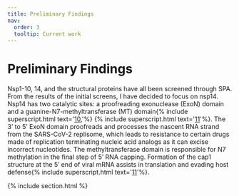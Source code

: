 ```yaml
---
title: Preliminary Findings
nav:
  order: 3
  tooltip: Current work
---
```


# Preliminary Findings
Nsp1-10, 14, and the structural proteins have all been screened through SPA. From the results of the initial screens, I have decided to focus on nsp14. Nsp14 has two catalytic sites: a proofreading exonuclease (ExoN) domain and a guanine-N7-methyltransferase (MT) domain{% include superscript.html text='[10](https://doi.org/10.1128/JVI.01246-20),'%} {% include superscript.html text='[11](https://doi.org/10.1073/pnas.1508686112)'%}. The 3’ to 5’ ExoN domain proofreads and processes the nascent RNA strand from the SARS-CoV-2 replisome, which leads to resistance to certain drugs made of replication terminating nucleic acid analogs as it can excise incorrect nucleotides. The methyltransferase domain is responsible for N7 methylation in the final step of 5’ RNA capping. Formation of the cap1 structure at the 5′ end of viral mRNA assists in translation and evading host defense{% include superscript.html text='[11](https://doi.org/10.1073/pnas.1508686112)'%}.

{% include section.html %}
